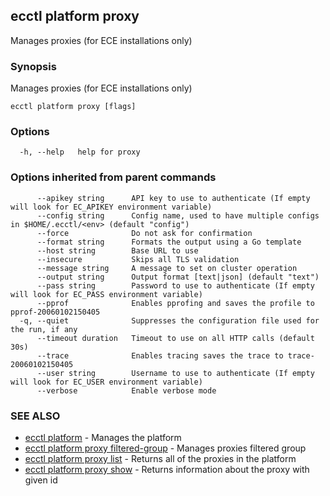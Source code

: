 ## ecctl platform proxy

Manages proxies (for ECE installations only)

### Synopsis

Manages proxies (for ECE installations only)

```
ecctl platform proxy [flags]
```

### Options

```
  -h, --help   help for proxy
```

### Options inherited from parent commands

```
      --apikey string      API key to use to authenticate (If empty will look for EC_APIKEY environment variable)
      --config string      Config name, used to have multiple configs in $HOME/.ecctl/<env> (default "config")
      --force              Do not ask for confirmation
      --format string      Formats the output using a Go template
      --host string        Base URL to use
      --insecure           Skips all TLS validation
      --message string     A message to set on cluster operation
      --output string      Output format [text|json] (default "text")
      --pass string        Password to use to authenticate (If empty will look for EC_PASS environment variable)
      --pprof              Enables pprofing and saves the profile to pprof-20060102150405
  -q, --quiet              Suppresses the configuration file used for the run, if any
      --timeout duration   Timeout to use on all HTTP calls (default 30s)
      --trace              Enables tracing saves the trace to trace-20060102150405
      --user string        Username to use to authenticate (If empty will look for EC_USER environment variable)
      --verbose            Enable verbose mode
```

### SEE ALSO

* [ecctl platform](ecctl_platform.md)	 - Manages the platform
* [ecctl platform proxy filtered-group](ecctl_platform_proxy_filtered-group.md)	 - Manages proxies filtered group
* [ecctl platform proxy list](ecctl_platform_proxy_list.md)	 - Returns all of the proxies in the platform
* [ecctl platform proxy show](ecctl_platform_proxy_show.md)	 - Returns information about the proxy with given id

